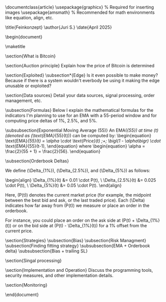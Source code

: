 \documentclass{article}
\usepackage{graphicx} % Required for inserting images
\usepackage{amsmath}  % Recommended for math environments like equation, align, etc.

\title{Feinkonzept}
\author{Juri S.}
\date{April 2025}

\begin{document}

\maketitle

\section{What is Bitcoin}

\section{Auction principle}
Explain how the price of Bitcoin is determined 

\section{Exploited}
\subsection*{Edge}
Is it even possible to make money? Because if there is a system wouldn't everbody be using it making the edge unusable or exploited?

\section{Data sources}
Detail your data sources, signal processing, order management, etc.

\subsection{Formulas}
Below I explain the mathematical formulas for the indicators I'm planning to use for an EMA with a 55-period window and for computing price deltas of 1\%, 2.5\%, and 5\%.

\subsubsection{Exponential Moving Average (55)}
An EMA\(_{55}\) at time \(t\) (denoted as \(\text{EMA}_{55}(t)\)) can be computed by:
\begin{equation}
\text{EMA}_{55}(t) = \alpha \cdot \text{Price}(t) \;+\; \bigl(1 - \alpha\bigr) \cdot \text{EMA}_{55}(t-1),
\end{equation}
where
\begin{equation}
\alpha = \frac{2}{55 + 1} = \frac{2}{56}.
\end{equation}

\subsection{Orderbook Deltas}

We define \(\Delta_{1\%}\), \(\Delta_{2.5\%}\), and \(\Delta_{5\%}\) as follows:

\begin{align}
\Delta_{1\%}(t)   &= 0.01 \cdot P(t), \\
\Delta_{2.5\%}(t) &= 0.025 \cdot P(t), \\
\Delta_{5\%}(t)   &= 0.05 \cdot P(t).
\end{align}

Here, \(P(t)\) denotes the current market price (for example, the midpoint between the best bid and ask, or the last traded price). Each \(\Delta\) indicates how far away from \(P(t)\) we measure or place an order in the orderbook.

For instance, you could place an order on the ask side at \(P(t) + \Delta_{1\%}(t)\) or on the bid side at \(P(t) - \Delta_{1\%}(t)\) for a 1\% offset from the current price.


\section{Strategies}
\subsection{Bias}
\subsection{Risk Managment}
\subsection{Finding fitting strategy}
\subsubsection{EMA + Orderbook delta}
\subsubsection{Bias + trailing SL}

\section{Singal processing}


\section{Implementation and Operation}
Discuss the programming tools, security measures, and other implementation details.

\section{Monitoring}

\end{document}
